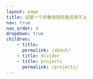 ```yaml
---
layout: page
title: 这是一个折叠按钮但是还用不上
nav: true
nav_order: 4
dropdown: true
children: 
    - title: 
      permalink: /about/
    - title: divider
    - title: projects
      permalink: /projects/
---
```

